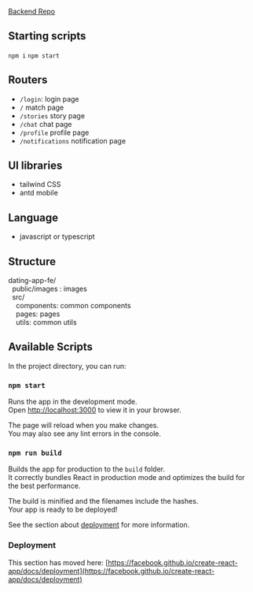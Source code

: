 [Backend Repo](https://github.com/NoreenTseng/Mellon_Mingo_Dating_APP)

## Starting scripts

`npm i`
`npm start`

## Routers

-   `/login`: login page
-   `/` match page
-   `/stories` story page
-   `/chat` chat page
-   `/profile` profile page
-   `/notifications` notification page

## UI libraries
* tailwind CSS
* antd mobile

## Language
* javascript or typescript

## Structure
dating-app-fe/  
  public/images : images      
    src/     
        components: common components     
          pages: pages     
         utils: common utils    


## Available Scripts

In the project directory, you can run:

### `npm start`

Runs the app in the development mode.\
Open [http://localhost:3000](http://localhost:3000) to view it in your browser.

The page will reload when you make changes.\
You may also see any lint errors in the console.

### `npm run build`

Builds the app for production to the `build` folder.\
It correctly bundles React in production mode and optimizes the build for the best performance.

The build is minified and the filenames include the hashes.\
Your app is ready to be deployed!

See the section about [deployment](https://facebook.github.io/create-react-app/docs/deployment) for more information.

### Deployment

This section has moved here: [https://facebook.github.io/create-react-app/docs/deployment](https://facebook.github.io/create-react-app/docs/deployment)
